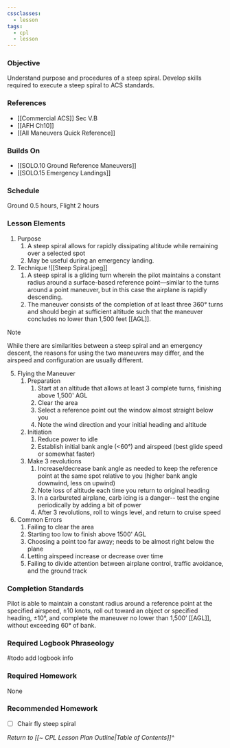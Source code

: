 ```yaml
---
cssclasses:
  - lesson
tags:
  - cpl
  - lesson
---
```

### Objective
Understand purpose and procedures of a steep spiral. Develop skills required to execute a steep spiral to ACS standards.

### References
- [[Commercial ACS]] Sec V.B
- [[AFH Ch10]]
- [[All Maneuvers Quick Reference]]

### Builds On
- [[SOLO.10 Ground Reference Maneuvers]]
- [[SOLO.15 Emergency Landings]]

### Schedule
Ground 0.5 hours, Flight 2 hours

### Lesson Elements
1. Purpose
	1. A steep spiral allows for rapidly dissipating altitude while remaining over a selected spot
	2. May be useful during an emergency landing. 
2. Technique ![[Steep Spiral.jpeg]]
	1. A steep spiral is a gliding turn wherein the pilot maintains a constant radius around a surface-based reference point—similar to the turns around a point maneuver, but in this case the airplane is rapidly descending. 
	2. The maneuver consists of the completion of at least three 360° turns and should begin at sufficient altitude such that the maneuver concludes no lower than 1,500 feet [[AGL]]. 
> [!note]
> While there are similarities between a steep spiral and an emergency descent, the reasons for using the two maneuvers may differ, and the airspeed and configuration are usually different.
5. Flying the Maneuver
	1. Preparation
		1. Start at an altitude that allows at least 3 complete turns, finishing above 1,500' AGL
		2. Clear the area
		3. Select a reference point out the window almost straight below you
		4. Note the wind direction and your initial heading and altitude
	2. Initiation
		1. Reduce power to idle
		2. Establish initial bank angle (<60°) and airspeed (best glide speed or somewhat faster)
	3. Make 3 revolutions
		1. Increase/decrease bank angle as needed to keep the reference point at the same spot relative to you (higher bank angle downwind, less on upwind)
		2. Note loss of altitude each time you return to original heading
		3. In a carbureted airplane, carb icing is a danger-- test the engine periodically by adding a bit of power
		4. After 3 revolutions, roll to wings level, and return to cruise speed
6. Common Errors
	1. Failing to clear the area
	2. Starting too low to finish above 1500' AGL
	3. Choosing a point too far away; needs to be almost right below the plane
	4. Letting airspeed increase or decrease over time
	5. Failing to divide attention between airplane control, traffic avoidance, and the ground track

### Completion Standards
Pilot is able to maintain a constant radius around a reference point at the specified airspeed, ±10 knots, roll out toward an object or specified heading, ±10°, and complete the maneuver no lower than 1,500’ [[AGL]], without exceeding 60° of bank.

### Required Logbook Phraseology
#todo add logbook info

### Required Homework
None

### Recommended Homework
- [ ] Chair fly steep spiral

*Return to [[~ CPL Lesson Plan Outline|Table of Contents]]^*